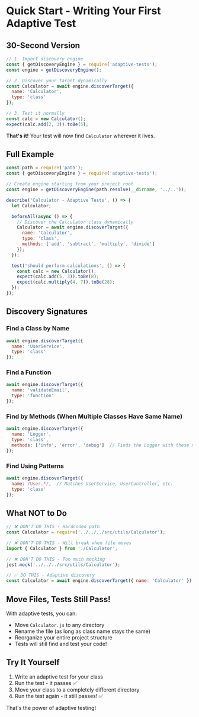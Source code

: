 # Quick Start - Writing Your First Adaptive Test

## 30-Second Version

```javascript
// 1. Import discovery engine
const { getDiscoveryEngine } = require('adaptive-tests');
const engine = getDiscoveryEngine();

// 2. Discover your target dynamically
const Calculator = await engine.discoverTarget({
  name: 'Calculator',
  type: 'class'
});

// 3. Test it normally
const calc = new Calculator();
expect(calc.add(2, 3)).toBe(5);
```

**That's it!** Your test will now find `Calculator` wherever it lives.

## Full Example

```javascript
const path = require('path');
const { getDiscoveryEngine } = require('adaptive-tests');

// Create engine starting from your project root
const engine = getDiscoveryEngine(path.resolve(__dirname, '../..'));

describe('Calculator - Adaptive Tests', () => {
  let Calculator;

  beforeAll(async () => {
    // Discover the Calculator class dynamically
    Calculator = await engine.discoverTarget({
      name: 'Calculator',
      type: 'class',
      methods: ['add', 'subtract', 'multiply', 'divide']
    });
  });

  test('should perform calculations', () => {
    const calc = new Calculator();
    expect(calc.add(5, 3)).toBe(8);
    expect(calc.multiply(4, 7)).toBe(28);
  });
});
```

## Discovery Signatures

### Find a Class by Name
```javascript
await engine.discoverTarget({
  name: 'UserService',
  type: 'class'
});
```

### Find a Function
```javascript
await engine.discoverTarget({
  name: 'validateEmail',
  type: 'function'
});
```

### Find by Methods (When Multiple Classes Have Same Name)
```javascript
await engine.discoverTarget({
  name: 'Logger',
  type: 'class',
  methods: ['info', 'error', 'debug']  // Finds the Logger with these methods
});
```

### Find Using Patterns
```javascript
await engine.discoverTarget({
  name: /User.*/,  // Matches UserService, UserController, etc.
  type: 'class'
});
```

## What NOT to Do

```javascript
// ❌ DON'T DO THIS - Hardcoded path
const Calculator = require('../../../src/utils/Calculator');

// ❌ DON'T DO THIS - Will break when file moves
import { Calculator } from './Calculator';

// ❌ DON'T DO THIS - Too much mocking
jest.mock('../../../src/utils/Calculator');

// ✅ DO THIS - Adaptive discovery
const Calculator = await engine.discoverTarget({ name: 'Calculator' });
```

## Move Files, Tests Still Pass!

With adaptive tests, you can:
- Move `Calculator.js` to any directory
- Rename the file (as long as class name stays the same)
- Reorganize your entire project structure
- Tests will still find and test your code!

## Try It Yourself

1. Write an adaptive test for your class
2. Run the test - it passes ✅
3. Move your class to a completely different directory
4. Run the test again - it still passes! ✅

That's the power of adaptive testing!